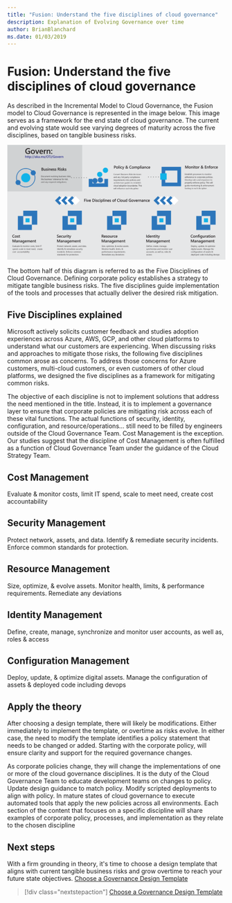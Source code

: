 ```yaml
---
title: "Fusion: Understand the five disciplines of cloud governance"
description: Explanation of Evolving Governance over time
author: BrianBlanchard
ms.date: 01/03/2019
---
```


# Fusion: Understand the five disciplines of cloud governance

As described in the Incremental Model to Cloud Governance, the Fusion model to Cloud Governance is represented in the image below. This image serves as a framework for the end state of cloud governance. The current and evolving state would see varying degrees of maturity across the five disciplines, based on tangible business risks.

![Fusion model to Cloud Governance](../_images/operational-transformation-govern-highres.png)

The bottom half of this diagram is referred to as the Five Disciplines of Cloud Governance. Defining corporate policy establishes a strategy to mitigate tangible business risks. The five disciplines guide implementation of the tools and processes that actually deliver the desired risk mitigation. 

## Five Disciplines explained

Microsoft actively solicits customer feedback and studies adoption experiences across Azure, AWS, GCP, and other cloud platforms to understand what our customers are experiencing. When discussing risks and approaches to mitigate those risks, the following five disciplines common arose as concerns. To address those concerns for Azure customers, multi-cloud customers, or even customers of other cloud platforms, we designed the five disciplines as a framework for mitigating common risks.

The objective of each discipline is not to implement solutions that address the need mentioned in the title. Instead, it is to implement a governance layer to ensure that corporate policies are mitigating risk across each of these vital functions. The actual functions of security, identity, configuration, and resource/operations... still need to be filled by engineers outside of the Cloud Governance Team. Cost Management is the exception. Our studies suggest that the discipline of Cost Management is often fulfilled as a function of Cloud Governance Team under the guidance of the Cloud Strategy Team.

## Cost Management

Evaluate & monitor costs, limit IT spend, scale to meet need,  create cost  accountability

## Security Management

Protect network, assets, and data. Identify & remediate security incidents. Enforce common standards for protection.

## Resource Management

Size, optimize, & evolve assets. Monitor health, limits, & performance requirements. Remediate any deviations

## Identity Management

Define, create, manage, synchronize and monitor user accounts, as well as, roles & access

## Configuration Management

Deploy, update, & optimize digital assets. Manage the configuration of assets & deployed code including devops

## Apply the theory

After choosing a design template, there will likely be modifications. Either immediately to implement the template, or overtime as risks evolve.
In either case, the need to modify the template identifies a policy statement that needs to be changed or added. Starting with the corporate policy, will ensure clarity and support for the required governance changes.

As corporate policies change, they will change the implementations of one or more of the cloud governance disciplines. It is the duty of the Cloud Governance Team to educate development teams on changes to policy. Update design guidance to match policy. Modify scripted deployments to align with policy. In mature states of cloud governance to execute automated tools that apply the new policies across all environments. Each section of the content that focuses on a specific discipline will share examples of corporate policy, processes, and implementation as they relate to the chosen discipline

## Next steps

With a firm grounding in theory, it's time to choose a design template that aligns with current tangible business risks and grow overtime to reach your future state objectives.
[Choose a Governance Design Template](./choose-a-design-template.md)
> [!div class="nextstepaction"]
> [Choose a Governance Design Template](./choose-a-design-template.md)